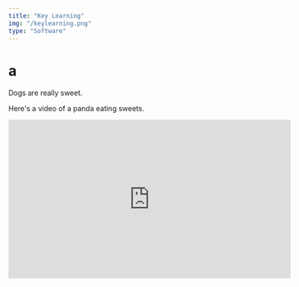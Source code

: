 ```yaml
---
title: "Key Learning"
img: "/keylearning.png"
type: "Software"
---
```


<h1>a</h1>
Dogs are really sweet. 

Here's a video of a panda eating sweets.

<iframe width="560" height="315" src="https://www.youtube.com/embed/4n0xNbfJLR8" frameborder="0" allowfullscreen></iframe>
